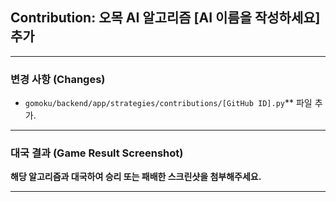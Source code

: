 ## Contribution: 오목 AI 알고리즘 **[AI 이름을 작성하세요]** 추가

---

### 변경 사항 (Changes)

- `gomoku/backend/app/strategies/contributions/[GitHub ID].py`** 파일 추가.

---

### 대국 결과 (Game Result Screenshot)

**해당 알고리즘과 대국하여 승리 또는 패배한 스크린샷을 첨부해주세요.**


---
